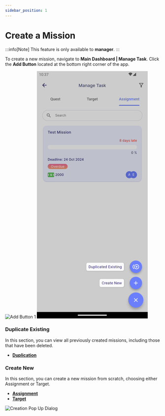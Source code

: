 ```yaml
---
sidebar_position: 1
---
```


# Create a Mission

:::info[Note]
This feature is only available to **manager**.
:::

To create a new mission, navigate to **Main Dashboard | Manage Task**. Click the **Add Button** located at the bottom right corner of the app.

![Add Button 1](../../../../../../static/img/integration/vision/mi_creation/i-1.png)
![Add Button 2](../../../../../../static/img/integration/vision/mi_creation/i-2.png)

### Duplicate Existing

In this section, you can view all previously created missions, including those that have been deleted.

- [**Duplication**](duplication)

### Create New

In this section, you can create a new mission from scratch, choosing either Assignment or Target.

- [**Assignment**](assignment)
- [**Target**](target)

![Creation Pop Up Dialog](../../../../../../static/img/integration/vision/mi_creation/i-3.png)

